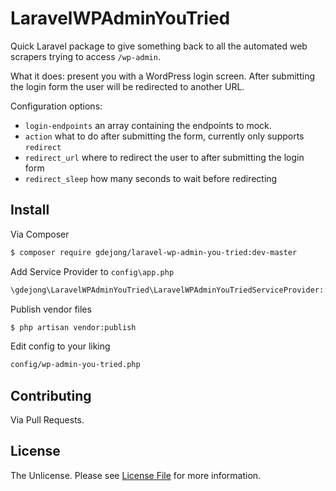 # LaravelWPAdminYouTried

Quick Laravel package to give something back to all the automated web scrapers trying to access `/wp-admin`.

What it does: present you with a WordPress login screen. After submitting the login form the user will be redirected to another URL.

Configuration options:
- `login-endpoints` an array containing the endpoints to mock.
- `action` what to do after submitting the form, currently only supports `redirect`
- `redirect_url` where to redirect the user to after submitting the login form
- `redirect_sleep` how many seconds to wait before redirecting

## Install

Via Composer

``` bash
$ composer require gdejong/laravel-wp-admin-you-tried:dev-master
```

Add Service Provider to `config\app.php`
``` bash
\gdejong\LaravelWPAdminYouTried\LaravelWPAdminYouTriedServiceProvider::class,
```

Publish vendor files
``` bash
$ php artisan vendor:publish
```

Edit config to your liking
``` bash
config/wp-admin-you-tried.php
```

## Contributing

Via Pull Requests.


## License

The Unlicense. Please see [License File](LICENSE) for more information.
